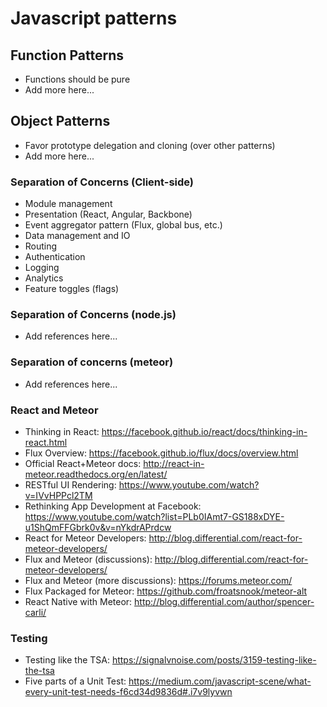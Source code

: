# Javascript patterns

## Function Patterns
- Functions should be pure
- Add more here...

## Object Patterns
- Favor prototype delegation and cloning (over other patterns)
- Add more here...

### Separation of Concerns (Client-side)
- Module management
- Presentation (React, Angular, Backbone)
- Event aggregator pattern (Flux, global bus, etc.)
- Data management and IO
- Routing
- Authentication
- Logging
- Analytics
- Feature toggles (flags)

### Separation of Concerns (node.js)
- Add references here...

### Separation of concerns (meteor)
- Add references here...

### React and Meteor
- Thinking in React: https://facebook.github.io/react/docs/thinking-in-react.html
- Flux Overview: https://facebook.github.io/flux/docs/overview.html
- Official React+Meteor docs: http://react-in-meteor.readthedocs.org/en/latest/
- RESTful UI Rendering: https://www.youtube.com/watch?v=IVvHPPcl2TM
- Rethinking App Development at Facebook: https://www.youtube.com/watch?list=PLb0IAmt7-GS188xDYE-u1ShQmFFGbrk0v&v=nYkdrAPrdcw
- React for Meteor Developers: http://blog.differential.com/react-for-meteor-developers/
- Flux and Meteor (discussions): http://blog.differential.com/react-for-meteor-developers/
- Flux and Meteor (more discussions): https://forums.meteor.com/
- Flux Packaged for Meteor: https://github.com/froatsnook/meteor-alt
- React Native with Meteor: http://blog.differential.com/author/spencer-carli/

### Testing
- Testing like the TSA: https://signalvnoise.com/posts/3159-testing-like-the-tsa 
- Five parts of a Unit Test: https://medium.com/javascript-scene/what-every-unit-test-needs-f6cd34d9836d#.i7v9lyvwn